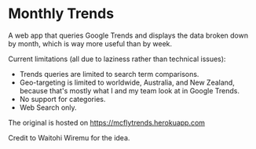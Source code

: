 # Monthly Trends

A web app that queries Google Trends and displays the data broken down by month, which is way more useful than by week.

Current limitations (all due to laziness rather than technical issues):
- Trends queries are limited to search term comparisons.
- Geo-targeting is limited to worldwide, Australia, and New Zealand, because that's mostly what I and my team look at in Google Trends.
- No support for categories.
- Web Search only.

The original is hosted on https://mcflytrends.herokuapp.com

Credit to Waitohi Wiremu for the idea.